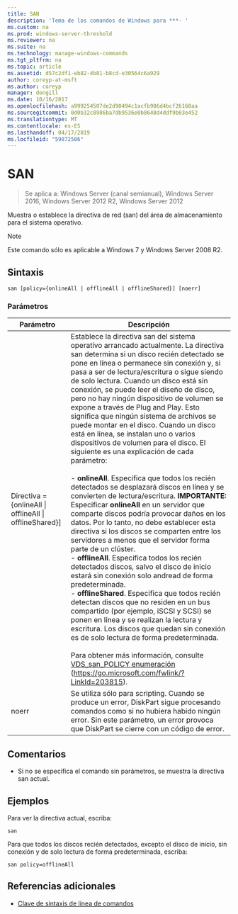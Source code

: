 ```yaml
---
title: SAN
description: 'Tema de los comandos de Windows para ***- '
ms.custom: na
ms.prod: windows-server-threshold
ms.reviewer: na
ms.suite: na
ms.technology: manage-windows-commands
ms.tgt_pltfrm: na
ms.topic: article
ms.assetid: d57c2df1-eb82-4b81-b8cd-e30564c6a929
author: coreyp-at-msft
ms.author: coreyp
manager: dongill
ms.date: 10/16/2017
ms.openlocfilehash: a999254507de2d90494c1acfb906d4bcf26168aa
ms.sourcegitcommit: 0d0b32c8986ba7db9536e0b8648d4ddf9b03e452
ms.translationtype: MT
ms.contentlocale: es-ES
ms.lasthandoff: 04/17/2019
ms.locfileid: "59872506"
---
```

# <a name="san"></a>SAN

>Se aplica a: Windows Server (canal semianual), Windows Server 2016, Windows Server 2012 R2, Windows Server 2012

Muestra o establece la directiva de red (san) del área de almacenamiento para el sistema operativo.
> [!NOTE]
> Este comando sólo es aplicable a Windows 7 y Windows Server 2008 R2.

## <a name="syntax"></a>Sintaxis
```
san [policy={onlineAll | offlineAll | offlineShared}] [noerr]
```
### <a name="parameters"></a>Parámetros
|Parámetro|Descripción|
|-------|--------|
|Directiva = {onlineAll &#124; offlineAll &#124; offlineShared}]|Establece la directiva san del sistema operativo arrancado actualmente. La directiva san determina si un disco recién detectado se pone en línea o permanece sin conexión y, si pasa a ser de lectura/escritura o sigue siendo de solo lectura. Cuando un disco está sin conexión, se puede leer el diseño de disco, pero no hay ningún dispositivo de volumen se expone a través de Plug and Play. Esto significa que ningún sistema de archivos se puede montar en el disco. Cuando un disco está en línea, se instalan uno o varios dispositivos de volumen para el disco. El siguiente es una explicación de cada parámetro:<br /><br />-   **onlineAll**. Especifica que todos los recién detectados se desplazará discos en línea y se convierten de lectura/escritura. **IMPORTANTE:**     Especificar **onlineAll** en un servidor que comparte discos podría provocar daños en los datos. Por lo tanto, no debe establecer esta directiva si los discos se comparten entre los servidores a menos que el servidor forma parte de un clúster.<br />-   **offlineAll**. Especifica todos los recién detectados discos, salvo el disco de inicio estará sin conexión solo andread de forma predeterminada.<br />-   **offlineShared**. Especifica que todos recién detectan discos que no residen en un bus compartido (por ejemplo, iSCSI y SCSI) se ponen en línea y se realizan la lectura y escritura. Los discos que quedan sin conexión es de solo lectura de forma predeterminada.<br /><br />Para obtener más información, consulte [VDS_san_POLICY enumeración](https://go.microsoft.com/fwlink/?LinkId=203815) (https://go.microsoft.com/fwlink/?LinkId=203815).|
|noerr|Se utiliza sólo para scripting. Cuando se produce un error, DiskPart sigue procesando comandos como si no hubiera habido ningún error. Sin este parámetro, un error provoca que DiskPart se cierre con un código de error.|
## <a name="remarks"></a>Comentarios
-   Si no se especifica el comando sin parámetros, se muestra la directiva san actual.
## <a name="BKMK_Examples"></a>Ejemplos
Para ver la directiva actual, escriba:
```
san
```
Para que todos los discos recién detectados, excepto el disco de inicio, sin conexión y de solo lectura de forma predeterminada, escriba:
```
san policy=offlineAll
```
## <a name="additional-references"></a>Referencias adicionales
-   [Clave de sintaxis de línea de comandos](command-line-syntax-key.md)
